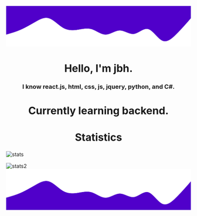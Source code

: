 <img src="wave2.svg">

<h1 align="center">Hello, I'm jbh.</h1>
<h3 align="center">I know react.js, html, css, js, jquery, python, and C#. </h3>

<h1 align="center"> Currently learning backend.</h1>
<h1 align="center">Statistics</h1>

<p><img align="center" src="https://github-readme-stats.vercel.app/api?username=1jbh&show_icons=true&text_color=ffffff&bg_color=7fb3ff&title_color=ffffff&icon_color=ffffff" alt="stats" /></p>

<img align="center" src="https://github-readme-stats.vercel.app/api/top-langs/?username=1jbh&show_icons=true&text_color=ffffff&bg_color=7fb3ff&title_color=ffffff&icon_color=ffffff" alt="stats2"/>

<img src="wave.svg">
